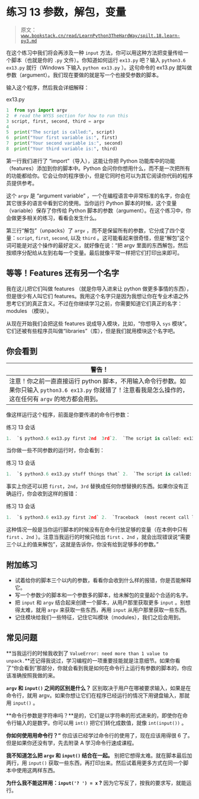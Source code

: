 # 练习 13 参数，解包，变量

> 原文：[`www.bookstack.cn/read/LearnPython3TheHardWay/spilt.18.learn-py3.md`](https://www.bookstack.cn/read/LearnPython3TheHardWay/spilt.18.learn-py3.md)

在这个练习中我们将会再涉及一种 `input` 方法，你可以用这种方法把变量传给一个脚本（也就是你的 `.py` 文件）。你知道如何运行 `ex13.py` 吧？输入 `python3.6 ex13.py` 就行（Windows 下输入 `python ex13.py` ）。这句命令的 ex13.py 就叫做参数（argument）。我们现在要做的就是写一个也接受参数的脚本。

输入这个程序，然后我会详细解释：

ex13.py

```py
1  from sys import argv
2  # read the WYSS section for how to run this
3 script, first, second, third = argv
4
5  print("The script is called:", script)
6  print("Your first variable is:", first)
7  print("Your second variable is:", second)
8  print("Your third variable is:", third)
```

第一行我们进行了 “import”（导入），这能让你把 Python 功能库中的功能（features）添加到你的脚本中。Python 会问你你想用什么，而不是一次把所有的功能都给你。它会让你的程序很小，但是它同时也可以为其它阅读你代码的程序员提供参考。

这个 `argv` 是 “argument variable” ，一个在编程语言中非常标准的名字，你会在其它很多的语言中看到它的使用。当你运行 Python 脚本的时候，这个变量（variable）保存了你传给 Python 脚本的参数（argument）。在这个练习中，你会做更多相关的练习，看看会发生什么。

第三行“解包”（unpacks）了 `argv` ，而不是保留所有的参数，它分成了四个变量：`script`, `first`, `second`, 以及 `third` 。这可能看起来很奇怪，但是“解包”这个词可能是对这个操作的最好定义，就好像在说：“把 argv 里面的东西解包，然后按顺序分配给从左到右每一个变量。最后就像平常一样把它们打印出来即可。

## 等等！Features 还有另一个名字

我在这儿把它们叫做 features （就是你导入进来让 python 做更多事情的东西），但是很少有人叫它们 features。我用这个名字只是因为我想让你在专业术语之外思考它们的真正含义。不过在你继续学习之前，你需要知道它们真正的名字：modules （模块）。

从现在开始我们会把这些 features 说成导入模块，比如，“你想导入 `sys` 模块”。 它们还被有些程序员叫做“libraries”（库），但是我们就用模块这个名字吧。

## 你会看到

| 警告！ |
| --- |
| 注意！你之前一直直接运行 python 脚本，不用输入命令行参数。如果你只输入 `python3.6 ex13.py` 你就错了！注意看我是怎么操作的，这在任何有 `argv` 的地方都会用到。 |

像这样运行这个程序，前面是你要传递的命令行参数：

练习 13 会话

```py
1.  `$ python3.6 ex13.py first 2nd  3rd`2.  `The script is called: ex13.py`3.  `Your first variable is: first`4.  `Your second variable is:  2nd`5.  `Your third variable is:  3rd`
```

当你做一些不同参数的运行时，你会看到：

练习 13 会话

```py
1.  `$ python3.6 ex13.py stuff things that` 2.  `The script is called: ex13.py`3.  `Your first variable is: stuff`4.  `Your second variable is: things`5.  `Your third variable is: that`6.  `$`7.  `$ python3.6 ex13.py apple orange  grapefruit`8.  `The script is called: ex13.py`9.  `Your first variable is: apple`10.  `Your second variable is: orange`11.  `Your third variable is: grapefruit`
```

事实上你还可以把 `first`，`2nd`，`3rd` 替换成任何你想替换的东西。如果你没有正确运行，你会收到这样的报错：

练习 13 会话

```py
1.  `$ python3.6 ex13.py first 2nd` 2.  `Traceback  (most recent call last):`3.  `File  "ex13.py", line 3,  in  <module>` 4.  `script, first, second, third = argv`5.  `ValueError:  not enough values to unpack (expected 4, got 3)`
```

这种情况一般是当你运行脚本的时候没有在命令行放足够的变量（在本例中只有 `first` 、`2nd` ）。注意当我运行的时候只给出 `first` 、`2nd` ，就会出现错误说“需要三个以上的值来解包”，这就是告诉你，你没有给到足够多的参数。”

## 附加练习

*   试着给你的脚本三个以内的参数，看看你会收到什么样的报错，你是否能解释它。
*   写一个参数少的脚本和一个参数多的脚本，给未解包的变量起个合适的名字。
*   把 `input` 和 `argv` 结合起来创建一个脚本，从用户那里获取更多 `input` 。别想得太难，就用 `argv` 来获取一些东西，再用 `input` 从用户那里获取一些东西。
*   记住模块给我们一些特征，记住它叫模块（modules），我们之后会用到。

## 常见问题

**当我运行的时候我收到了 `ValueError: need more than 1 value to unpack.`**还记得我说过，学习编程的一项重要技能就是注意细节。如果你看了“你会看到”那部分，你就会看到我是如何在命令行上运行有参数的脚本的，你应该准确按照我做的来。

**`argv` 和 `input()` 之间的区别是什么？** 区别取决于用户在哪被要求输入，如果是在命令行，就用 argv。如果你想让它们在程序已经运行的情况下用键盘输入，那就用 `input()` 。

**命令行参数是字符串吗？**是的，它们是以字符串的形式进来的，即使你在命令行输入的是数字。你可以用 `int()` 把它们转化成数值，就像 `int(input())` 。

**你如何使用用命令行？”** 你应该已经学过命令行的使用了，现在应该用得很 6 了。但是如果你还没有学，先去附录 A 学习命令行速成课程。

**我不知道怎么把 `argv` 和 `input()` 结合在一起。** 别把它想得太难。就在脚本最后加两行，用 `input()` 获取一些东西，再打印出来。然后试着用更多方式在同一个脚本中使用这两样东西。

**为什么我不能这样用：`input('? ') = x` ?** 因为它写反了，按我的要求写，就能运行。